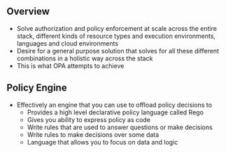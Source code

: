 ## Overview

- Solve authorization and policy enforcement at scale across the entire stack, different kinds of resource types and execution environments, languages and cloud environments
- Desire for a general purpose solution that solves for all these different combinations in a holistic way across the stack
- This is what OPA attempts to achieve

## Policy Engine

- Effectively an engine that you can use to offload policy decisions to
  - Provides a high level declarative policy language called Rego
  - Gives you ability to express policy as code
  - Write rules that are used to answer questions or make decisions
  - Write rules to make decisions over some data
  - Language that allows you to focus on data and logic
